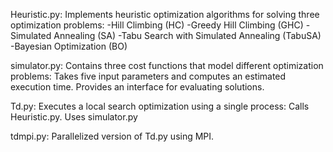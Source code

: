 Heuristic.py: Implements heuristic optimization algorithms for solving three optimization problems:
-Hill Climbing (HC)
-Greedy Hill Climbing (GHC)
-Simulated Annealing (SA)
-Tabu Search with Simulated Annealing (TabuSA)
-Bayesian Optimization (BO)

simulator.py: Contains three cost functions that model different optimization problems:
Takes five input parameters and computes an estimated execution time.
Provides an interface for evaluating solutions.

Td.py: Executes a local search optimization using a single process:
Calls Heuristic.py.
Uses simulator.py 

tdmpi.py: Parallelized version of Td.py using MPI.

